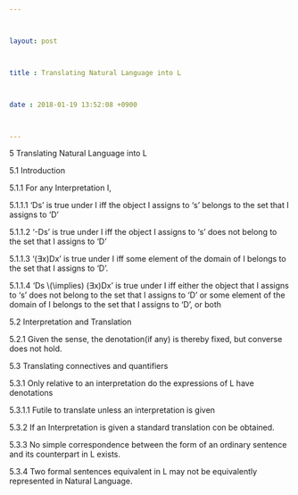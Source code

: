 ```yaml
---



layout: post



title : Translating Natural Language into L



date : 2018-01-19 13:52:08 +0900



---
```


5	Translating Natural Language into L

5.1	Introduction

5.1.1	For any Interpretation I,

5.1.1.1	‘Ds’ is true under I iff the object I assigns to ‘s’ belongs to the set that I assigns to ‘D’

5.1.1.2	‘-Ds’ is true under I iff the object I assigns to ‘s’ does not belong to the set that I assigns to ‘D’

5.1.1.3	‘(∃x)Dx’ is true under I iff some element of the domain of I belongs to the set that I assigns to ‘D’.

5.1.1.4	‘Ds \\(\implies\) (∃x)Dx’ is true under I iff either the object that I assigns to ‘s’ does not belong to the set that I assigns to ‘D’ or some element of the domain of I belongs to the set that I assigns to ‘D’, or both

5.2	Interpretation and Translation

5.2.1	Given the sense, the denotation(if any) is thereby fixed, but converse does not hold.

5.3	Translating connectives and quantifiers

5.3.1	Only relative to an interpretation do the expressions of L have denotations

5.3.1.1	Futile to translate unless an interpretation is given

5.3.2	If an Interpretation is given a standard translation con be obtained.

5.3.3	No simple correspondence between the form of an ordinary sentence and its counterpart in L exists.

5.3.4	Two formal sentences equivalent in L may not be equivalently represented in Natural Language.

